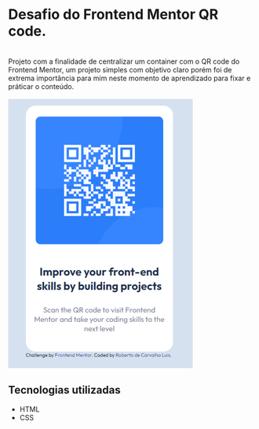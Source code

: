 # Desafio do Frontend Mentor QR code.
<br>
Projeto com a finalidade de centralizar um container com o QR code do Frontend Mentor, um projeto simples com objetivo claro porém foi de extrema importância para mim neste momento de aprendizado para fixar e práticar o conteúdo.
<br><br>

<img src="./src/images/resultado-final.png" alt="Imagem do projeto finalizado">
<br>

## Tecnologias utilizadas
<ul>
    <li>HTML</li>
    <li>CSS</li>
</ul>
